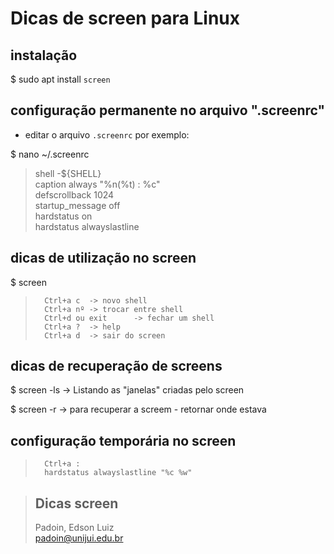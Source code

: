 # Dicas de screen para Linux





## instalação
$ sudo apt install `screen`



## configuração permanente no arquivo ".screenrc"  

* editar o arquivo `.screenrc` por exemplo:

$ nano ~/.screenrc  
> 	shell -${SHELL}  
> 	caption always "%n(%t) : %c"  
> 	defscrollback 1024  
> 	startup_message off  
> 	hardstatus on  
> 	hardstatus alwayslastline


## dicas de utilização no screen

$ screen 

> 		Ctrl+a c  -> novo shell
> 		Ctrl+a nº -> trocar entre shell	
> 		Ctrl+d ou exit      -> fechar um shell 
> 		Ctrl+a ?  -> help
> 		Ctrl+a d  -> sair do screen




## dicas de recuperação de screens

$ screen -ls       -> Listando as "janelas" criadas pelo screen

$ screen -r   	   -> para recuperar a screem - retornar onde estava 





## configuração temporária no screen

> 		Ctrl+a :  
> 		hardstatus alwayslastline "%c %w" 



> ## Dicas screen  
> Padoin, Edson Luiz  
> padoin@unijui.edu.br
